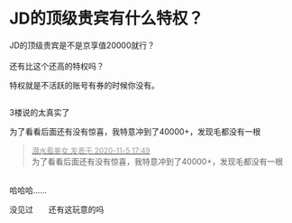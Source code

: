# JD的顶级贵宾有什么特权？


JD的顶级贵宾是不是京享值20000就行？<br />
<br />
还有比这个还高的特权吗？

特权就是不活跃的账号有券的时候你没有。<img id="aimg_eJ8Y8" onclick="zoom(this, this.src, 0, 0, 0)" class="zoom" src="https://cdn.jsdelivr.net/gh/hishis/forum-master/public/images/patch.gif" onmouseover="img_onmouseoverfunc(this)" onload="thumbImg(this)" border="0" alt="" />

<img src="static/image/smiley/default/lol.gif" smilieid="12" border="0" alt="" />

3楼说的太真实了

为了看看后面还有没有惊喜，我特意冲到了40000+，发现毛都没有一根

<div class="quote"><blockquote><font size="2"><a href="https://www.hostloc.com/forum.php?mod=redirect&amp;goto=findpost&amp;pid=9407761&amp;ptid=762878" target="_blank"><font color="#999999">潜水看美女 发表于 2020-11-5 17:49</font></a></font><br />
为了看看后面还有没有惊喜，我特意冲到了40000+，发现毛都没有一根</blockquote></div><br />
哈哈哈......

没见过&nbsp; &nbsp; <img src="static/image/smiley/yct/003.gif" smilieid="50" border="0" alt="" />&nbsp; &nbsp;还有这玩意的吗<img id="aimg_m0AAx" onclick="zoom(this, this.src, 0, 0, 0)" class="zoom" src="https://cdn.jsdelivr.net/gh/hishis/forum-master/public/images/patch.gif" onmouseover="img_onmouseoverfunc(this)" onload="thumbImg(this)" border="0" alt="" />
